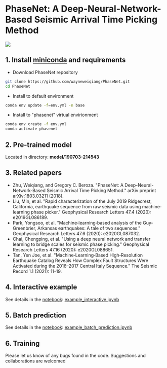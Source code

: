 # PhaseNet: A Deep-Neural-Network-Based Seismic Arrival Time Picking Method

[![](https://github.com/wayneweiqiang/PhaseNet/workflows/documentation/badge.svg)](https://wayneweiqiang.github.io/PhaseNet)

## 1.  Install [miniconda](https://docs.conda.io/en/latest/miniconda.html) and requirements
- Download PhaseNet repository
```bash
git clone https://github.com/wayneweiqiang/PhaseNet.git
cd PhaseNet
```
- Install to default environment
```bash
conda env update -f=env.yml -n base
```
- Install to "phasenet" virtual envirionment
```bash
conda env create -f env.yml
conda activate phasenet
```

## 2. Pre-trained model
Located in directory: **model/190703-214543**

## 3. Related papers
- Zhu, Weiqiang, and Gregory C. Beroza. "PhaseNet: A Deep-Neural-Network-Based Seismic Arrival Time Picking Method." arXiv preprint arXiv:1803.03211 (2018).
- Liu, Min, et al. "Rapid characterization of the July 2019 Ridgecrest, California, earthquake sequence from raw seismic data using machine‐learning phase picker." Geophysical Research Letters 47.4 (2020): e2019GL086189.
- Park, Yongsoo, et al. "Machine‐learning‐based analysis of the Guy‐Greenbrier, Arkansas earthquakes: A tale of two sequences." Geophysical Research Letters 47.6 (2020): e2020GL087032.
- Chai, Chengping, et al. "Using a deep neural network and transfer learning to bridge scales for seismic phase picking." Geophysical Research Letters 47.16 (2020): e2020GL088651.
- Tan, Yen Joe, et al. "Machine‐Learning‐Based High‐Resolution Earthquake Catalog Reveals How Complex Fault Structures Were Activated during the 2016–2017 Central Italy Sequence." The Seismic Record 1.1 (2021): 11-19.

## 4. Interactive example
See details in the [notebook](https://github.com/wayneweiqiang/PhaseNet/blob/master/docs/example_interactive.ipynb): [example_interactive.ipynb](example_interactive.ipynb)


## 5. Batch prediction
See details in the [notebook](https://github.com/wayneweiqiang/PhaseNet/blob/master/docs/example_batch_prediction.ipynb): [example_batch_prediction.ipynb](example_batch_prediction.ipynb)

## 6. Training

Please let us know of any bugs found in the code. Suggestions and collaborations are welcomed

